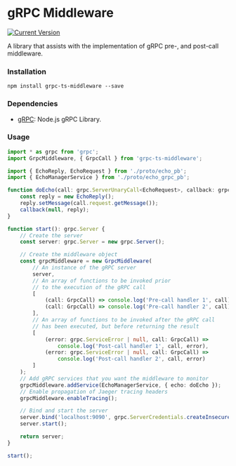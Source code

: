 # gRPC Middleware

[![Current Version](https://img.shields.io/npm/v/grpc-ts-middleware.svg)](https://www.npmjs.com/package/grpc-ts-middleware)

A library that assists with the implementation of gRPC pre-, and post-call middleware.

### Installation

```
npm install grpc-ts-middleware --save
```

### Dependencies

- [gRPC](https://www.npmjs.com/package/grpc): Node.js gRPC Library.

### Usage

```typescript
import * as grpc from 'grpc';
import GrpcMiddleware, { GrpcCall } from 'grpc-ts-middleware';

import { EchoReply, EchoRequest } from './proto/echo_pb';
import { EchoManagerService } from './proto/echo_grpc_pb';

function doEcho(call: grpc.ServerUnaryCall<EchoRequest>, callback: grpc.sendUnaryData<EchoReply>) {
	const reply = new EchoReply();
	reply.setMessage(call.request.getMessage());
	callback(null, reply);
}

function start(): grpc.Server {
	// Create the server
	const server: grpc.Server = new grpc.Server();

	// Create the middleware object
	const grpcMiddleware = new GrpcMiddleware(
		// An instance of the gRPC server
		server,
		// An array of functions to be invoked prior
		// to the execution of the gRPC call
		[
			(call: GrpcCall) => console.log('Pre-call handler 1', call),
			(call: GrpcCall) => console.log('Pre-call handler 2', call)
		],
		// An array of functions to be invoked after the gRPC call
		// has been executed, but before returning the result
		[
			(error: grpc.ServiceError | null, call: GrpcCall) =>
				console.log('Post-call handler 1', call, error),
			(error: grpc.ServiceError | null, call: GrpcCall) =>
				console.log('Post-call handler 2', call, error)
		]
	);
	// Add gRPC services that you want the middleware to monitor
	grpcMiddleware.addService(EchoManagerService, { echo: doEcho });
	// Enable propagation of Jaeger tracing headers
	grpcMiddleware.enableTracing();

	// Bind and start the server
	server.bind('localhost:9090', grpc.ServerCredentials.createInsecure());
	server.start();

	return server;
}

start();
```
